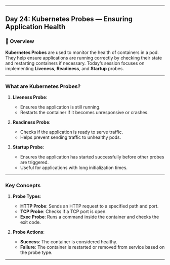 ﻿---

## Day 24: Kubernetes Probes — Ensuring Application Health

### 📘 Overview

**Kubernetes Probes** are used to monitor the health of containers in a pod. They help ensure applications are running correctly by checking their state and restarting containers if necessary. Today’s session focuses on implementing **Liveness**, **Readiness**, and **Startup** probes.

---


### What are Kubernetes Probes?

1. **Liveness Probe**:
   - Ensures the application is still running.
   - Restarts the container if it becomes unresponsive or crashes.

2. **Readiness Probe**:
   - Checks if the application is ready to serve traffic.
   - Helps prevent sending traffic to unhealthy pods.

3. **Startup Probe**:
   - Ensures the application has started successfully before other probes are triggered.
   - Useful for applications with long initialization times.

---

### Key Concepts

1. **Probe Types**:
   - **HTTP Probe**: Sends an HTTP request to a specified path and port.
   - **TCP Probe**: Checks if a TCP port is open.
   - **Exec Probe**: Runs a command inside the container and checks the exit code.

2. **Probe Actions**:
   - **Success**: The container is considered healthy.
   - **Failure**: The container is restarted or removed from service based on the probe type.

---